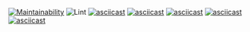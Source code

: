 [![Maintainability](https://api.codeclimate.com/v1/badges/366a2ea694eb5f9afaab/maintainability)](https://codeclimate.com/github/xxphantom/backend-project-lvl1/maintainability)
![Lint](https://github.com/xxphantom/backend-project-lvl1/workflows/Lint/badge.svg)
[![asciicast](https://asciinema.org/a/311623.svg)](https://asciinema.org/a/311623)
[![asciicast](https://asciinema.org/a/311625.svg)](https://asciinema.org/a/311625)
[![asciicast](https://asciinema.org/a/311632.svg)](https://asciinema.org/a/311632)
[![asciicast](https://asciinema.org/a/311634.svg)](https://asciinema.org/a/311634)
[![asciicast](https://asciinema.org/a/311636.svg)](https://asciinema.org/a/311636)